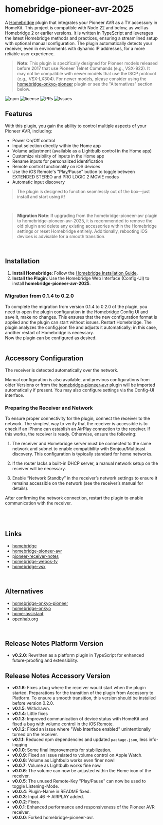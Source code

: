 
# homebridge-pioneer-avr-2025

A [Homebridge](https://github.com/nfarina/homebridge) plugin that integrates your Pioneer AVR as a TV accessory in HomeKit. This project is compatible with Node 22 and below, as well as Homebridge 2 or earlier versions. It is written in TypeScript and leverages the latest Homebridge methods and practices, ensuring a streamlined setup with optional manual configuration. The plugin automatically detects your receiver, even in environments with dynamic IP addresses, for a more reliable user experience.

> **Note**: This plugin is specifically designed for Pioneer models released before 2017 that use Pioneer Telnet Commands (e.g., VSX-922). It may not be compatible with newer models that use the ISCP protocol (e.g., VSX-LX304). For newer models, please consider using the [homebridge-onkyo-pioneer](https://github.com/nitaybz/homebridge-onkyo-pioneer) plugin or see the "Alternatives" section below.

![npm](https://img.shields.io/npm/v/homebridge-pioneer-avr-2025) ![license](https://img.shields.io/badge/license-MIT-blue) ![PRs](https://img.shields.io/github/issues-pr/holuspokus/homebridge-pioneer-avr-2025) ![Issues](https://img.shields.io/github/issues/holuspokus/homebridge-pioneer-avr-2025)
<br>

## Features
With this plugin, you gain the ability to control multiple aspects of your Pioneer AVR, including:

* Power On/Off control
* Input selection directly within the Home app
* Volume adjustment (available as a Lightbulb control in the Home app)
* Customize visibility of inputs in the Home app
* Rename inputs for personalized identification
* Remote control functionality on iOS devices
* Use the iOS Remote's "Play/Pause" button to toggle between EXTENDED STEREO and PRO LOGIC 2 MOVIE modes
* Automatic input discovery

> The plugin is designed to function seamlessly out of the box—just install and start using it!
<br>

> **Migration Note**: If upgrading from the homebridge-pioneer-avr plugin to homebridge-pioneer-avr-2025, it is recommended to remove the old plugin and delete any existing accessories within the Homebridge settings or reset Homebridge entirely. Additionally, rebooting iOS devices is advisable for a smooth transition.

<br>

## Installation
1. **Install Homebridge**: Follow the [Homebridge Installation Guide](https://github.com/homebridge/homebridge/wiki).
2. **Install the Plugin**: Use the Homebridge Web Interface (Config-UI) to install **homebridge-pioneer-avr-2025**.


### Migration from 0.1.4 to 0.2.0
To complete the migration from version 0.1.4 to 0.2.0 of the plugin, you need to open the plugin configuration in the Homebridge Config UI and save it, make no changes. This ensures that the new configuration format is applied and the plugin can start without issues. Restart Homebridge. The plugin analyzes the config.json file and adjusts it automatically; in this case, another restart of Homebridge is necessary.  
Now the plugin can be configured as desired.    
<br>

## Accessory Configuration
The receiver is detected automatically over the network.

Manual configuration is also available, and previous configurations from older Versions or from the [homebridge-pioneer-avr](https://github.com/kazcangi/homebridge-pioneer-avr) plugin will be imported automatically if present. You may also configure settings via the Config-UI interface.

### Preparing the Receiver and Network
To ensure proper connectivity for the plugin, connect the receiver to the network. The simplest way to verify that the receiver is accessible is to check if an iPhone can establish an AirPlay connection to the receiver. If this works, the receiver is ready. Otherwise, ensure the following:

1.  The receiver and Homebridge server must be connected to the same network and subnet to enable compatibility with Bonjour/Multicast discovery. This configuration is typically standard for home networks.

2.  If the router lacks a built-in DHCP server, a manual network setup on the receiver will be necessary.

3.  Enable “Network Standby” in the receiver’s network settings to ensure it remains accessible on the network (see the receiver’s manual for details).

After confirming the network connection, restart the plugin to enable communication with the receiver.
<br><br><br><br>

## Links
- [homebridge](https://github.com/nfarina/homebridge)
- [homebridge-pioneer-avr](https://github.com/kazcangi/homebridge-pioneer-avr)
- [pioneer-receiver-notes](https://github.com/rwifall/pioneer-receiver-notes)
- [homebridge-webos-tv](https://github.com/merdok/homebridge-webos-tv)
- [homebridge-vsx](https://github.com/TG908/homebridge-vsx)
<br>

## Alternatives
- [homebridge-onkyo-pioneer](https://www.npmjs.com/package/homebridge-onkyo-pioneer)
- [homebridge-onkyo](https://www.npmjs.com/package/homebridge-onkyo)
- [home-assistant](https://www.home-assistant.io/integrations/pioneer/)
- [openhab.org](https://www.openhab.org/addons/bindings/pioneeravr/)
<br>

## Release Notes Platform Version
- **v0.2.0**: Rewritten as a platform plugin in TypeScript for enhanced future-proofing and extensibility.

## Release Notes Accessory Version
- **v0.1.6**: Fixes a bug where the receiver would start when the plugin started. Preparations for the transition of the plugin from Accessory to Platform. To ensure a smooth transition, this version should be installed before version 0.2.0.
- **v0.1.5**: Withdrawn.
- **v0.1.4**: Little fixes
- **v0.1.3**: Improved communication of device status with HomeKit and fixed a bug with volume control in the iOS Remote.
- **v0.1.2**: Fixed an issue where "Web Interface enabled" unintentionally turned on the receiver.
- **v0.1.1**: Reduced npm dependencies and updated `package.json`, less info-logging.
- **v0.1.0**: Some final improvements for stabilization.
- **v0.0.9**: Fixed an issue related to volume control on Apple Watch.
- **v0.0.8**: Volume as Lightbulb works even finer now!
- **v0.0.7**: Volume as Lightbulb works fine now.
- **v0.0.6**: The volume can now be adjusted within the Home icon of the receiver.
- **v0.0.5**: The unused Remote-Key "Play/Pause" can now be used to toggle Listening-Mode.
- **v0.0.4**: Plugin-Name in README fixed.
- **v0.0.3**: Input 46 -> AIRPLAY added.
- **v0.0.2**: Fixes.
- **v0.0.1**: Enhanced performance and responsiveness of the Pioneer AVR receiver.
- **v0.0.0**: Forked homebridge-pioneer-avr.
<br>
